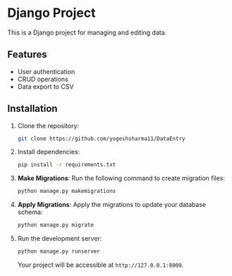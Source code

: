 # Django Project

This is a Django project for managing and editing data.

## Features
- User authentication
- CRUD operations
- Data export to CSV

## Installation
1. Clone the repository:
    ```bash
    git clone https://github.com/yogeshsharma11/DataEntry
    ```
    
2. Install dependencies:
    ```bash
    pip install -r requirements.txt
    ```

3. **Make Migrations**:
    Run the following command to create migration files:
    ```bash
    python manage.py makemigrations
    ```

4. **Apply Migrations**:
    Apply the migrations to update your database schema:
    ```bash
    python manage.py migrate
    ```

5. Run the development server:
    ```bash
    python manage.py runserver
    ```

    Your project will be accessible at `http://127.0.0.1:8000`.

